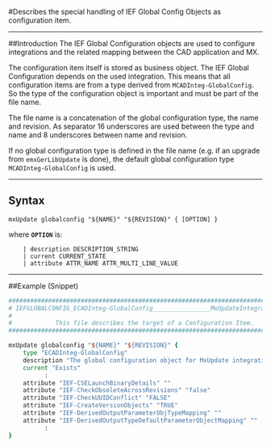 <!--
 *
 *  This file is part of MxUpdate <http://www.mxupdate.org>.
 *
 *  MxUpdate is a deployment tool for a PLM platform to handle
 *  administration objects as single update files (configuration item).
 *
 *  Copyright (C) 2008-2016 The MxUpdate Team
 *
 *  The Manual of MxUpdate is licensed under a CC BY-NC-SA 4.0 license
 *  (Creative Commons Attribution-NonCommercial-ShareAlike 4.0 
 *  International 4.0 license).
 *
 *  You should have received a copy of the license along with this
 *  work. If not, see <http://creativecommons.org/licenses/by-nc-sa/4.0/>.
 *
-->

#Describes the special handling of IEF Global Config Objects as configuration item.

----
##Introduction
The IEF Global Configuration objects are used to configure integrations and the related mapping between the CAD application and MX.

The configuration item itself is stored as business object. The IEF Global Configuration depends on the used integration. This means that all configuration items are from a type derived from `MCADInteg-GlobalConfig`. So the type of the configuration object is important and must be part of the
file name.

The file name is a concatenation of the global configuration type, the name and revision. As separator 16 underscores are used between the type and name and 8 underscores between name and revision.

If no global configuration type is defined in the file name (e.g. if an upgrade from `emxGerLibUpdate` is done), the default global configuration type `MCADInteg-GlobalConfig` is used.


----
## Syntax
```
mxUpdate globalconfig "${NAME}" "${REVISION}" { [OPTION] }
```
where **`OPTION`** is:
```
    | description DESCRIPTION_STRING
    | current CURRENT_STATE
    | attribute ATTR_NAME ATTR_MULTI_LINE_VALUE
```

----
##Example (Snippet)
```TCL
################################################################################
# IEFGLOBALCONFIG_ECADInteg-GlobalConfig________________MxUpdateIntegrationTest________1.mxu
#
#            This file describes the target of a Configuration Item.
################################################################################

mxUpdate globalconfig "${NAME}" "${REVISION}" {
    type "ECADInteg-GlobalConfig"
    description "The global configuration object for MxUpdate integration test."
    current "Exists"
          :
    attribute "IEF-CSELaunchBinaryDetails" ""
    attribute "IEF-CheckObsoleteAcrossRevisions" "false"
    attribute "IEF-CheckUUIDConflict" "FALSE"
    attribute "IEF-CreateVersionObjects" "TRUE"
    attribute "IEF-DerivedOutputParameterObjTypeMapping" ""
    attribute "IEF-DerivedOutputTypeDefaultParameterObjectMapping" ""
          :
}
```
